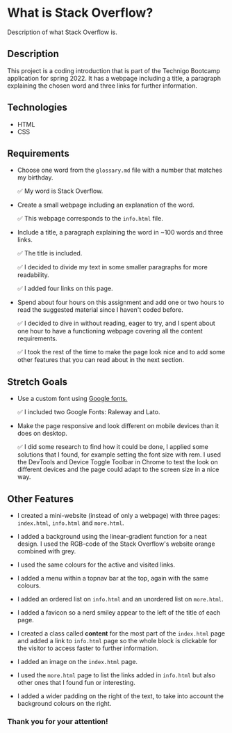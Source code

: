# What is Stack Overflow?
Description of what Stack Overflow is.

## Description
This project is a coding introduction that is part of the Technigo Bootcamp application for spring 2022. It has a webpage including a title, a paragraph explaining the chosen word and three links for further information.

## Technologies
* HTML
* CSS

## Requirements
* Choose one word from the `glossary.md` file with a number that matches my birthday.

    ✅ My word is Stack Overflow.

* Create a small webpage including an explanation of the word.

    ✅ This webpage corresponds to the `info.html` file.

* Include a title, a paragraph explaining the word in ~100 words and three links.

    ✅ The title is included.

    ✅ I decided to divide my text in some smaller paragraphs for more readability.

    ✅ I added four links on this page.

* Spend about four hours on this assignment and add one or two hours to read the suggested material since I haven't coded before.

    ✅ I decided to dive in without reading, eager to try, and I spent about one hour to have a functioning webpage covering all the content requirements.

    ✅ I took the rest of the time to make the page look nice and to add some other features that you can read about in the next section.

## Stretch Goals
* Use a custom font using [Google fonts.](https://fonts.google.com/?utm_source=google&utm_medium=cpc&utm_campaign=1001467%20%7C%20Material.IO%20%7C%20Global%20%7C%20en%20%7C%20Hybrid%20%7C%20Text%20%7C%20BKWS&utm_term=%7Bkeyword%7D&gclid=EAIaIQobChMItcCyxeaG2AIVwbYYCh3OtgmsEAAYASAAEgJ6O_D_BwE)

    ✅ I included two Google Fonts: Raleway and Lato.

* Make the page responsive and look different on mobile devices than it does on desktop.

    ✅ I did some research to find how it could be done, I applied some solutions that I found, for example setting the font size with rem. I used the DevTools and Device Toggle Toolbar in Chrome to test the look on different devices and the page could adapt to the screen size in a nice way. 

## Other Features
* I created a mini-website (instead of only a webpage) with three pages: `index.html`, `info.html` and `more.html`.

* I added a background using the linear-gradient function for a neat design. I used the RGB-code of the Stack Overflow's website orange combined with grey.

* I used the same colours for the active and visited links.

* I added a menu within a topnav bar at the top, again with the same colours.

* I added an ordered list on `info.html` and an unordered list on `more.html`.

* I added a favicon so a nerd smiley appear to the left of the title of each page.

* I created a class called **content** for the most part of the `index.html` page and added a link to `info.html` page so the whole block is clickable for the visitor to access faster to further information.

* I added an image on the `index.html` page.

* I used the `more.html` page to list the links added in `info.html` but also other ones that I found fun or interesting.

* I added a wider padding on the right of the text, to take into account the background colours on the right.

### Thank you for your attention!
